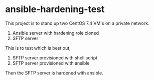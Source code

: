 # ansible-hardening-test

This project is to stand up two CentOS 7.4 VM's on a private network.

1. Ansible server with hardening role cloned
2. SFTP server

This is to test which is best out,

1. SFTP server provisioned with shell script
2. SFTP server provisioned with ansible

Then the SFTP server is hardened with ansible.
